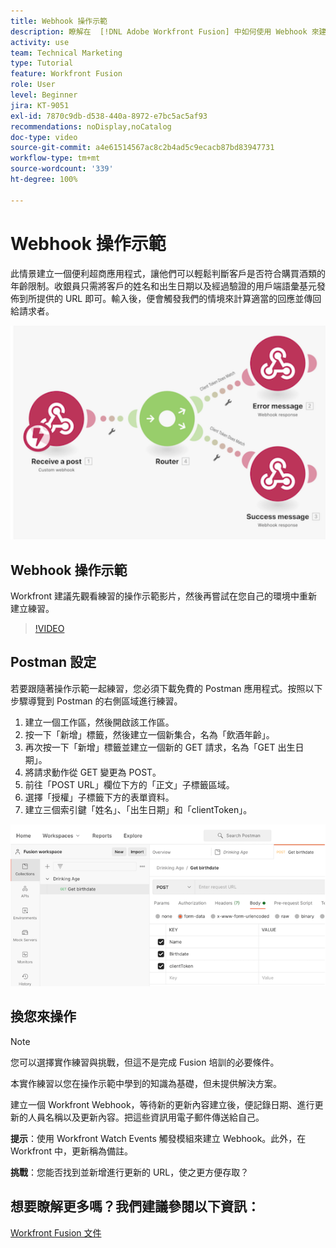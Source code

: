 ```yaml
---
title: Webhook 操作示範
description: 瞭解在  [!DNL Adobe Workfront Fusion] 中如何使用 Webhook 來建立一個應用程式，判斷客戶是否符合購買酒類的年齡限制。
activity: use
team: Technical Marketing
type: Tutorial
feature: Workfront Fusion
role: User
level: Beginner
jira: KT-9051
exl-id: 7870c9db-d538-440a-8972-e7bc5ac5af93
recommendations: noDisplay,noCatalog
doc-type: video
source-git-commit: a4e61514567ac8c2b4ad5c9ecacb87bd83947731
workflow-type: tm+mt
source-wordcount: '339'
ht-degree: 100%

---
```


# Webhook 操作示範

此情景建立一個便利超商應用程式，讓他們可以輕鬆判斷客戶是否符合購買酒類的年齡限制。收銀員只需將客戶的姓名和出生日期以及經過驗證的用戶端語彙基元發佈到所提供的 URL 即可。輸入後，便會觸發我們的情境來計算適當的回應並傳回給請求者。

![影像顯示使用切換模組](assets/beyond-basic-modules-5.png)

## Webhook 操作示範

Workfront 建議先觀看練習的操作示範影片，然後再嘗試在您自己的環境中重新建立練習。

>[!VIDEO](https://video.tv.adobe.com/v/335292/?quality=12&learn=on)


## Postman 設定

若要跟隨著操作示範一起練習，您必須下載免費的 Postman 應用程式。按照以下步驟導覽到 Postman 的右側區域進行練習。

1. 建立一個工作區，然後開啟該工作區。
1. 按一下「新增」標籤，然後建立一個新集合，名為「飲酒年齡」。
1. 再次按一下「新增」標籤並建立一個新的 GET 請求，名為「GET 出生日期」。
1. 將請求動作從 GET 變更為 POST。
1. 前往「POST URL」欄位下方的「正文」子標籤區域。
1. 選擇「授權」子標籤下方的表單資料。
1. 建立三個索引鍵「姓名」、「出生日期」和「clientToken」。

![影像顯示使用切換模組](assets/beyond-basic-modules-6.png)

## 換您來操作

>[!NOTE]
>
>您可以選擇實作練習與挑戰，但這不是完成 Fusion 培訓的必要條件。

本實作練習以您在操作示範中學到的知識為基礎，但未提供解決方案。

建立一個 Workfront Webhook，等待新的更新內容建立後，便記錄日期、進行更新的人員名稱以及更新內容。把這些資訊用電子郵件傳送給自己。

**提示**：使用 Workfront Watch Events 觸發模組來建立 Webhook。此外，在 Workfront 中，更新稱為備註。

**挑戰**：您能否找到並新增進行更新的 URL，使之更方便存取？


## 想要瞭解更多嗎？我們建議參閱以下資訊：

[Workfront Fusion 文件](https://experienceleague.adobe.com/docs/workfront/using/adobe-workfront-fusion/workfront-fusion-2.html?lang=zh-Hant)
